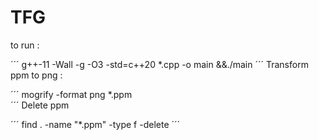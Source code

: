 # TFG

to run :

´´´
g++-11 -Wall -g -O3 -std=c++20 *.cpp -o main &&./main
´´´
Transform ppm to png :

´´´
mogrify -format png \*.ppm  
´´´
Delete ppm

´´´
find . -name "\*.ppm" -type f -delete
´´´
